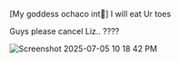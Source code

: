 [My goddess ochaco int🌺] I will eat Ur toes

Guys please cancel Liz.. ????

![Screenshot 2025-07-05 10 18 42 PM](https://github.com/user-attachments/assets/66c43cf2-e72e-4d0d-8298-91e63102b880)
